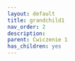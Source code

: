 ```yaml
---
layout: default
title: grandchild1
nav_order: 2
description: 
parent: Ćwiczenie 1
has_children: yes
---
```


